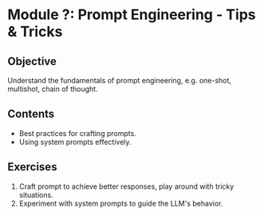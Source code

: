 # Module ?: Prompt Engineering - Tips & Tricks

## Objective
Understand the fundamentals of prompt engineering, e.g. one-shot, multishot, chain of thought.

## Contents
- Best practices for crafting prompts.
- Using system prompts effectively.

## Exercises
1. Craft prompt to achieve better responses, play around with tricky situations.
2. Experiment with system prompts to guide the LLM's behavior.
